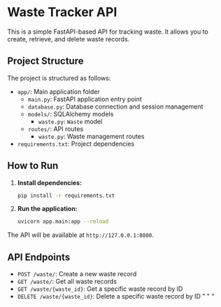 # Waste Tracker API

This is a simple FastAPI-based API for tracking waste. It allows you to create, retrieve, and delete waste records.

## Project Structure

The project is structured as follows:

- `app/`: Main application folder
  - `main.py`: FastAPI application entry point
  - `database.py`: Database connection and session management
  - `models/`: SQLAlchemy models
    - `waste.py`: `Waste` model
  - `routes/`: API routes
    - `waste.py`: Waste management routes
- `requirements.txt`: Project dependencies

## How to Run

1.  **Install dependencies:**
    ```bash
    pip install -r requirements.txt
    ```
2.  **Run the application:**
    ```bash
    uvicorn app.main:app --reload
    ```

The API will be available at `http://127.0.0.1:8000`.

## API Endpoints

- `POST /waste/`: Create a new waste record
- `GET /waste/`: Get all waste records
- `GET /waste/{waste_id}`: Get a specific waste record by ID
- `DELETE /waste/{waste_id}`: Delete a specific waste record by ID
"
"
"
